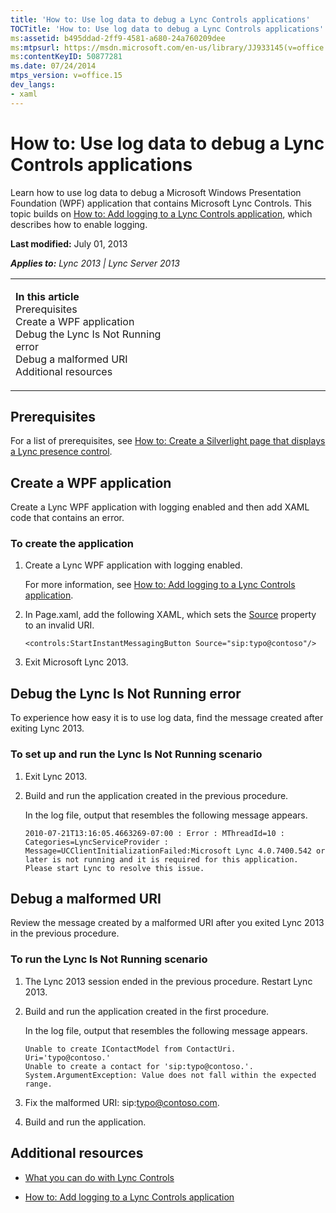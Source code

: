 ```yaml
---
title: 'How to: Use log data to debug a Lync Controls applications'
TOCTitle: 'How to: Use log data to debug a Lync Controls applications'
ms:assetid: b495ddad-2ff9-4581-a680-24a760209dee
ms:mtpsurl: https://msdn.microsoft.com/en-us/library/JJ933145(v=office.15)
ms:contentKeyID: 50877281
ms.date: 07/24/2014
mtps_version: v=office.15
dev_langs:
- xaml
---
```


# How to: Use log data to debug a Lync Controls applications

Learn how to use log data to debug a Microsoft Windows Presentation Foundation (WPF) application that contains Microsoft Lync Controls. This topic builds on [How to: Add logging to a Lync Controls application](how-to-add-logging-to-a-lync-controls-application.md), which describes how to enable logging.

**Last modified:** July 01, 2013

***Applies to:** Lync 2013 | Lync Server 2013*

<table>
<colgroup>
<col style="width: 50%" />
<col style="width: 50%" />
</colgroup>
<tbody>
<tr class="odd">
<td><p><strong>In this article</strong><br />
Prerequisites<br />
Create a WPF application<br />
Debug the Lync Is Not Running error<br />
Debug a malformed URI<br />
Additional resources</p></td>
<td><p></p>
<p></p></td>
</tr>
</tbody>
</table>

## Prerequisites

For a list of prerequisites, see [How to: Create a Silverlight page that displays a Lync presence control](how-to-create-a-silverlight-page-that-displays-a-lync-presence-control.md).

## Create a WPF application

Create a Lync WPF application with logging enabled and then add XAML code that contains an error.

### To create the application

1.  Create a Lync WPF application with logging enabled.
    
    For more information, see [How to: Add logging to a Lync Controls application](how-to-add-logging-to-a-lync-controls-application.md).

2.  In Page.xaml, add the following XAML, which sets the [Source](https://msdn.microsoft.com/en-us/library/hh363511\(v=office.15\)) property to an invalid URI.
    
    ``` xaml
    <controls:StartInstantMessagingButton Source="sip:typo@contoso"/>
    ```

3.  Exit Microsoft Lync 2013.

## Debug the Lync Is Not Running error

To experience how easy it is to use log data, find the message created after exiting Lync 2013.

### To set up and run the Lync Is Not Running scenario

1.  Exit Lync 2013.

2.  Build and run the application created in the previous procedure.
    
    In the log file, output that resembles the following message appears.
    
        2010-07-21T13:16:05.4663269-07:00 : Error : MThreadId=10 : Categories=LyncServiceProvider : Message=UCClientInitializationFailed:Microsoft Lync 4.0.7400.542 or later is not running and it is required for this application. Please start Lync to resolve this issue.

## Debug a malformed URI

Review the message created by a malformed URI after you exited Lync 2013 in the previous procedure.

### To run the Lync Is Not Running scenario

1.  The Lync 2013 session ended in the previous procedure. Restart Lync 2013.

2.  Build and run the application created in the first procedure.
    
    In the log file, output that resembles the following message appears.
    
        Unable to create IContactModel from ContactUri.  Uri='typo@contoso.'
        Unable to create a contact for 'sip:typo@contoso.'. System.ArgumentException: Value does not fall within the expected range.

3.  Fix the malformed URI: sip:typo@contoso.com.

4.  Build and run the application.

## Additional resources

  - [What you can do with Lync Controls](what-you-can-do-with-lync-controls.md)

  - [How to: Add logging to a Lync Controls application](how-to-add-logging-to-a-lync-controls-application.md)

